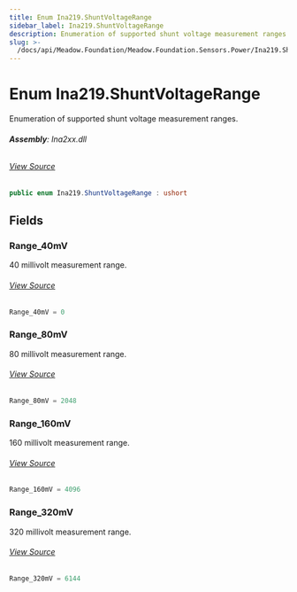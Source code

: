 ```yaml
---
title: Enum Ina219.ShuntVoltageRange
sidebar_label: Ina219.ShuntVoltageRange
description: Enumeration of supported shunt voltage measurement ranges.
slug: >-
  /docs/api/Meadow.Foundation/Meadow.Foundation.Sensors.Power/Ina219.ShuntVoltageRange
---
```

# Enum Ina219.ShuntVoltageRange
Enumeration of supported shunt voltage measurement ranges.

###### **Assembly**: Ina2xx.dll
###### [View Source](https://github.com/WildernessLabs/Meadow.Foundation.git/blob/develop/Source/Meadow.Foundation.Peripherals/Sensors.Power.Ina2xx/Driver/Drivers/Ina219.cs#L175)
```csharp title="Declaration"
public enum Ina219.ShuntVoltageRange : ushort
```
## Fields
### Range_40mV
40 millivolt measurement range.
###### [View Source](https://github.com/WildernessLabs/Meadow.Foundation.git/blob/develop/Source/Meadow.Foundation.Peripherals/Sensors.Power.Ina2xx/Driver/Drivers/Ina219.cs#L178)
```csharp title="Declaration"
Range_40mV = 0
```
### Range_80mV
80 millivolt measurement range.
###### [View Source](https://github.com/WildernessLabs/Meadow.Foundation.git/blob/develop/Source/Meadow.Foundation.Peripherals/Sensors.Power.Ina2xx/Driver/Drivers/Ina219.cs#L180)
```csharp title="Declaration"
Range_80mV = 2048
```
### Range_160mV
160 millivolt measurement range.
###### [View Source](https://github.com/WildernessLabs/Meadow.Foundation.git/blob/develop/Source/Meadow.Foundation.Peripherals/Sensors.Power.Ina2xx/Driver/Drivers/Ina219.cs#L182)
```csharp title="Declaration"
Range_160mV = 4096
```
### Range_320mV
320 millivolt measurement range.
###### [View Source](https://github.com/WildernessLabs/Meadow.Foundation.git/blob/develop/Source/Meadow.Foundation.Peripherals/Sensors.Power.Ina2xx/Driver/Drivers/Ina219.cs#L184)
```csharp title="Declaration"
Range_320mV = 6144
```
